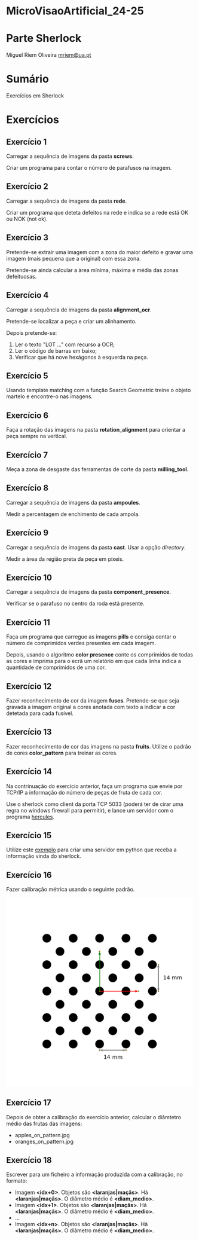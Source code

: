 # MicroVisaoArtificial_24-25

# Parte Sherlock

Miguel Riem Oliveira <mriem@ua.pt>

# Sumário

Exercícios em Sherlock

# Exercícios

## Exercício 1

Carregar a sequência de imagens da pasta **screws**.

Criar um programa para contar o número de parafusos na imagem.

## Exercício 2

Carregar a sequência de imagens da pasta **rede**.

Criar um programa que deteta defeitos na rede e indica se a rede está OK ou NOK (not ok).

## Exercício 3

Pretende-se extrair uma imagem com a zona do maior defeito e gravar uma imagem (mais pequena que a original) com essa zona.

Pretende-se ainda calcular a àrea mínima, máxima e média das zonas defeituosas.

## Exercício 4

Carregar a sequência de imagens da pasta **alignment_ocr**.

Pretende-se localizar a peça e criar um alinhamento.

Depois pretende-se:

   1. Ler o texto "LOT ..." com recurso a OCR;
   2. Ler o código de barras em baixo;
   3. Verificar que há nove hexágonos à esquerda na peça.


## Exercício 5

Usando template matching com a função Search Geometric treine o objeto martelo e encontre-o nas imagens.

## Exercício 6

Faça a rotação das imagens na pasta **rotation_alignment** para orientar a peça sempre na vertical.

## Exercício 7

Meça a zona de desgaste das ferramentas de corte da pasta **milling_tool**.


## Exercício 8

Carregar a sequência de imagens da pasta **ampoules**.

Medir a percentagem de enchimento de cada ampola.

## Exercício 9

Carregar a sequência de imagens da pasta **cast**. Usar a opção _directory_.

Medir a àrea da região preta da peça em píxeis. 

## Exercício 10

Carregar a sequência de imagens da pasta **component_presence**.

Verificar se o parafuso no centro da roda está presente.


## Exercício 11

Faça um programa que carregue as imagens **pills** e consiga contar o número de comprimidos verdes presentes em cada imagem.

Depois, usando o algoritmo **color presence** conte os comprimidos de todas as cores e imprima para o ecrâ um relatório em que cada linha indica a quantidade de comprimidos de uma cor.

## Exercício 12

Fazer reconhecimento de cor da imagem **fuses**.
Pretende-se que seja gravada a imagem original a cores anotada com texto a indicar a cor detetada para cada fusível.

## Exercício 13

Fazer reconhecimento de cor  das imagens na pasta **fruits**.
Utilize o padrão de cores **color_pattern** para treinar as cores.

## Exercício 14

Na contrinuação do exercício anterior, faça um programa que envie por TCP/IP a informação do número de peças de fruta de cada cor.

Use o sherlock como client da porta TCP 5033 (poderá ter de cirar uma regra no windows firewall para permitir), e lance um servidor com o programa [hercules](https://www.hw-group.com/software/hercules-setup-utility).

## Exercício 15

Utilize este [exemplo](https://realpython.com/python-sockets/#echo-server) para criar uma servidor em python que receba a informação vinda do sherlock.


## Exercício 16

Fazer calibração métrica usando o seguinte padrão.

<img src="images/metric_calibration/pattern_properties.png" alt="drawing" width="500"/>

## Exercício 17

Depois de obter a calibração do exercício anterior, calcular o diâmtetro médio das frutas das imagens:

 - apples_on_pattern.jpg
 - oranges_on_pattern.jpg

## Exercício 18

Escrever para um ficheiro a informação produzida com a calibração, no formato:

  - Imagem **<idx+0>**. Objetos são **<laranjas|maçãs>**. Há **<num> <laranjas|maçãs>**. O diâmetro médio é **<diam_medio>**.
  - Imagem **<idx+1>**. Objetos são **<laranjas|maçãs>**. Há **<num> <laranjas|maçãs>**. O diâmetro médio é **<diam_medio>**.
  - ...
  - Imagem **<idx+n>**. Objetos são **<laranjas|maçãs>**. Há **<num> <laranjas|maçãs>**. O diâmetro médio é **<diam_medio>**.


